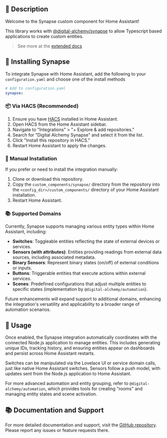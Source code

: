 ## 📘 Description

Welcome to the Synapse custom component for Home Assistant!

This library works with [@digital-alchemy/synapse](https://github.com/Digital-Alchemy-TS/synapse) to allow Typescript based applications to create custom entities.

> See more at the [extended docs](https://docs.digital-alchemy.app/02-Home-Automation/02.09-synapse-extension/%F0%9F%A7%AD-Synapse-Extension-Overview)

## 🚀 Installing Synapse

To integrate Synapse with Home Assistant, add the following to your `configuration.yaml` and choose one of the install methods
```yaml
# Add to configuration.yaml
synapse:
```

### 📦 Via HACS (Recommended)

1. Ensure you have [HACS](https://hacs.xyz/) installed in Home Assistant.
2. Open HACS from the Home Assistant sidebar.
3. Navigate to "Integrations" > "+ Explore & add repositories."
4. Search for "Digital Alchemy Synapse" and select it from the list.
5. Click "Install this repository in HACS."
6. Restart Home Assistant to apply the changes.

### 📁 Manual Installation

If you prefer or need to install the integration manually:

1. Clone or download this repository.
2. Copy the `custom_components/synapse/` directory from the repository into the `<config_dir>/custom_components/` directory of your Home Assistant installation.
3. Restart Home Assistant.

### 📚 Supported Domains

Currently, Synapse supports managing various entity types within Home Assistant, including:

- **Switches**: Toggleable entities reflecting the state of external devices or services.
- **Sensors (with attributes)**: Entities providing readings from external data sources, including associated metadata.
- **Binary Sensors**: Represent binary states (on/off) of external conditions or inputs.
- **Buttons**: Triggerable entities that execute actions within external services.
- **Scenes**: Predefined configurations that adjust multiple entities to specific states (implementation by `@digital-alchemy/automation`).

Future enhancements will expand support to additional domains, enhancing the integration's versatility and applicability to a broader range of automation scenarios.

## 📖 Usage

Once enabled, the Synapse integration automatically coordinates with the connected Node.js application to manage entities. This includes generating unique IDs, tracking history, and ensuring entities appear on dashboards and persist across Home Assistant restarts.

Switches can be manipulated via the Lovelace UI or service domain calls, just like native Home Assistant switches. Sensors follow a push model, with updates sent from the Node.js application to Home Assistant.

For more advanced automation and entity grouping, refer to `@digital-alchemy/automation`, which provides tools for creating "rooms" and managing entity states and scene activation.

## 📚 Documentation and Support

For more detailed documentation and support, visit the [GitHub repository](https://github.com/Digital-Alchemy-TS/synapse-extension). Please report any issues or feature requests there.
